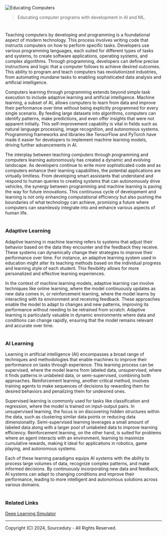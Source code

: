 ![Educating Computers](https://github.com/sourceduty/Educating_Computers/assets/123030236/adff2042-6acd-4752-a9bc-21429c9d354d)

> Educating computer programs with development in AI and ML.

#

Teaching computers by developing and programming is a foundational aspect of modern technology. This process involves writing code that instructs computers on how to perform specific tasks. Developers use various programming languages, each suited for different types of tasks and systems, to create software applications, operating systems, and complex algorithms. Through programming, developers can define precise instructions and logic that a computer follows to achieve desired outcomes. This ability to program and teach computers has revolutionized industries, from automating mundane tasks to enabling sophisticated data analysis and artificial intelligence.

Computers learning through programming extends beyond simple task execution to include adaptive learning and artificial intelligence. Machine learning, a subset of AI, allows computers to learn from data and improve their performance over time without being explicitly programmed for every single scenario. By feeding large datasets into algorithms, computers can identify patterns, make predictions, and even offer insights that were not apparent initially. This self-improvement capability is vital in fields such as natural language processing, image recognition, and autonomous systems. Programming frameworks and libraries like TensorFlow and PyTorch have made it easier for developers to implement machine learning models, driving further advancements in AI.

The interplay between teaching computers through programming and computers learning autonomously has created a dynamic and evolving landscape. As developers continue to write more sophisticated code and as computers enhance their learning capabilities, the potential applications are virtually limitless. From developing smart assistants that understand and respond to human queries to creating systems that can autonomously drive vehicles, the synergy between programming and machine learning is paving the way for future innovations. This continuous cycle of development and learning is not only enhancing computational efficiency but also pushing the boundaries of what technology can achieve, promising a future where computers can seamlessly integrate into and enhance various aspects of human life.

#
### Adaptive Learning

Adaptive learning in machine learning refers to systems that adjust their behavior based on the data they encounter and the feedback they receive. These systems can dynamically change their strategies to improve their performance over time. For instance, an adaptive learning system used in education might alter its teaching methods based on the individual progress and learning style of each student. This flexibility allows for more personalized and effective learning experiences.

In the context of machine learning models, adaptive learning can involve techniques like online learning, where the model continuously updates as new data comes in, or reinforcement learning, where the model learns by interacting with its environment and receiving feedback. These approaches enable the model to adapt to changes and new patterns, improving its performance without needing to be retrained from scratch. Adaptive learning is particularly valuable in dynamic environments where data and conditions can change rapidly, ensuring that the model remains relevant and accurate over time.

#
### AI Learning

Learning in artificial intelligence (AI) encompasses a broad range of techniques and methodologies that enable machines to improve their performance on tasks through experience. This learning process can be supervised, where the model learns from labeled data, unsupervised, where it finds patterns in unlabeled data, or semi-supervised, combining both approaches. Reinforcement learning, another critical method, involves training agents to make sequences of decisions by rewarding them for desired behaviors and penalizing them for undesired ones.

Supervised learning is commonly used for tasks like classification and regression, where the model is trained on input-output pairs. In unsupervised learning, the focus is on discovering hidden structures within the data, such as clustering similar data points or reducing data dimensionality. Semi-supervised learning leverages a small amount of labeled data along with a larger pool of unlabeled data to improve learning efficiency. Reinforcement learning, on the other hand, is suited for problems where an agent interacts with an environment, learning to maximize cumulative rewards, making it ideal for applications in robotics, game playing, and autonomous systems.

Each of these learning paradigms equips AI systems with the ability to process large volumes of data, recognize complex patterns, and make informed decisions. By continuously incorporating new data and feedback, AI systems can adapt to changing conditions and improve their performance, leading to more intelligent and autonomous solutions across various domains.

#
### Related Links

[Deep Learning Simulator](https://github.com/sourceduty/Deep_Learning_Simulator)

***
Copyright (C) 2024, Sourceduty - All Rights Reserved.
